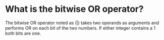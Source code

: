 # What is the bitwise OR operator? 

The bitwise OR operator noted as (|) takes two operands as arguments and performs OR on each bit of the two numbers. If either integer contains a 1 
both bits are one. 

